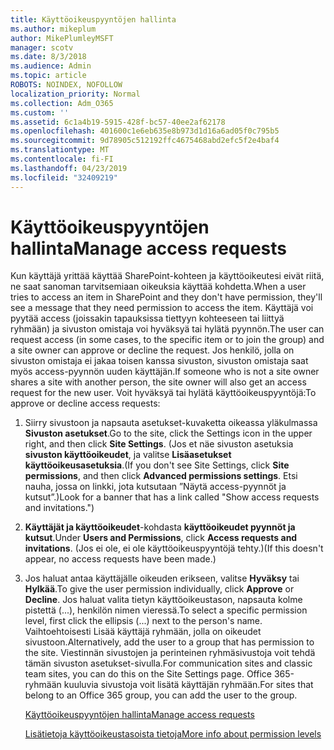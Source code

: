 ```yaml
---
title: Käyttöoikeuspyyntöjen hallinta
ms.author: mikeplum
author: MikePlumleyMSFT
manager: scotv
ms.date: 8/3/2018
ms.audience: Admin
ms.topic: article
ROBOTS: NOINDEX, NOFOLLOW
localization_priority: Normal
ms.collection: Adm_O365
ms.custom: ''
ms.assetid: 6c1a4b19-5915-428f-bc57-40ee2af62178
ms.openlocfilehash: 401600c1e6eb635e8b973d1d16a6ad05f0c795b5
ms.sourcegitcommit: 9d78905c512192ffc4675468abd2efc5f2e4baf4
ms.translationtype: MT
ms.contentlocale: fi-FI
ms.lasthandoff: 04/23/2019
ms.locfileid: "32409219"
---
```

# <a name="manage-access-requests"></a><span data-ttu-id="17592-102">Käyttöoikeuspyyntöjen hallinta</span><span class="sxs-lookup"><span data-stu-id="17592-102">Manage access requests</span></span>

<span data-ttu-id="17592-103">Kun käyttäjä yrittää käyttää SharePoint-kohteen ja käyttöoikeutesi eivät riitä, ne saat sanoman tarvitsemiaan oikeuksia käyttää kohdetta.</span><span class="sxs-lookup"><span data-stu-id="17592-103">When a user tries to access an item in SharePoint and they don't have permission, they'll see a message that they need permission to access the item.</span></span> <span data-ttu-id="17592-104">Käyttäjä voi pyytää access (joissakin tapauksissa tiettyyn kohteeseen tai liittyä ryhmään) ja sivuston omistaja voi hyväksyä tai hylätä pyynnön.</span><span class="sxs-lookup"><span data-stu-id="17592-104">The user can request access (in some cases, to the specific item or to join the group) and a site owner can approve or decline the request.</span></span> <span data-ttu-id="17592-105">Jos henkilö, jolla on sivuston omistaja ei jakaa toisen kanssa sivuston, sivuston omistaja saat myös access-pyynnön uuden käyttäjän.</span><span class="sxs-lookup"><span data-stu-id="17592-105">If someone who is not a site owner shares a site with another person, the site owner will also get an access request for the new user.</span></span> <span data-ttu-id="17592-106">Voit hyväksyä tai hylätä käyttöoikeuspyyntöjä:</span><span class="sxs-lookup"><span data-stu-id="17592-106">To approve or decline access requests:</span></span>
  
1. <span data-ttu-id="17592-107">Siirry sivustoon ja napsauta asetukset-kuvaketta oikeassa yläkulmassa **Sivuston asetukset**.</span><span class="sxs-lookup"><span data-stu-id="17592-107">Go to the site, click the Settings icon in the upper right, and then click **Site Settings**.</span></span> <span data-ttu-id="17592-108">(Jos et näe sivuston asetuksia **sivuston käyttöoikeudet**, ja valitse **Lisäasetukset käyttöoikeusasetuksia**.</span><span class="sxs-lookup"><span data-stu-id="17592-108">(If you don't see Site Settings, click **Site permissions**, and then click **Advanced permissions settings**.</span></span> <span data-ttu-id="17592-109">Etsi nauha, jossa on linkki, jota kutsutaan ”Näytä access-pyynnöt ja kutsut”.)</span><span class="sxs-lookup"><span data-stu-id="17592-109">Look for a banner that has a link called "Show access requests and invitations.")</span></span>
    
2. <span data-ttu-id="17592-110">**Käyttäjät ja käyttöoikeudet**-kohdasta **käyttöoikeudet pyynnöt ja kutsut**.</span><span class="sxs-lookup"><span data-stu-id="17592-110">Under **Users and Permissions**, click **Access requests and invitations**.</span></span> <span data-ttu-id="17592-111">(Jos ei ole, ei ole käyttöoikeuspyyntöjä tehty.)</span><span class="sxs-lookup"><span data-stu-id="17592-111">(If this doesn't appear, no access requests have been made.)</span></span>
    
3. <span data-ttu-id="17592-112">Jos haluat antaa käyttäjälle oikeuden erikseen, valitse **Hyväksy** tai **Hylkää**.</span><span class="sxs-lookup"><span data-stu-id="17592-112">To give the user permission individually, click **Approve** or **Decline**.</span></span> <span data-ttu-id="17592-113">Jos haluat valita tietyn käyttöoikeustason, napsauta kolme pistettä (...), henkilön nimen vieressä.</span><span class="sxs-lookup"><span data-stu-id="17592-113">To select a specific permission level, first click the ellipsis (...) next to the person's name.</span></span> <span data-ttu-id="17592-114">Vaihtoehtoisesti Lisää käyttäjä ryhmään, jolla on oikeudet sivustoon.</span><span class="sxs-lookup"><span data-stu-id="17592-114">Alternatively, add the user to a group that has permission to the site.</span></span> <span data-ttu-id="17592-115">Viestinnän sivustojen ja perinteinen ryhmäsivustoja voit tehdä tämän sivuston asetukset-sivulla.</span><span class="sxs-lookup"><span data-stu-id="17592-115">For communication sites and classic team sites, you can do this on the Site Settings page.</span></span> <span data-ttu-id="17592-116">Office 365-ryhmään kuuluvia sivustoja voit lisätä käyttäjän ryhmään.</span><span class="sxs-lookup"><span data-stu-id="17592-116">For sites that belong to an Office 365 group, you can add the user to the group.</span></span>
    
    [<span data-ttu-id="17592-117">Käyttöoikeuspyyntöjen hallinta</span><span class="sxs-lookup"><span data-stu-id="17592-117">Manage access requests </span></span>](https://go.microsoft.com/fwlink/?linkid=2008747)
    
    [<span data-ttu-id="17592-118">Lisätietoja käyttöoikeustasoista tietoja</span><span class="sxs-lookup"><span data-stu-id="17592-118">More info about permission levels</span></span>](https://go.microsoft.com/fwlink/?linkid=867071)
    

